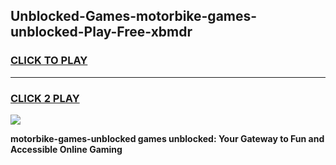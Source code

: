 
## Unblocked-Games-motorbike-games-unblocked-Play-Free-xbmdr
<h3>
<a href="https://premium76.site?title=motorbike-games-unblocked&ref=22A">CLICK TO PLAY</a></h3>
<hr>

<h3>
<a href="https://premium76.site?title=motorbike-games-unblocked&ref=22A">CLICK 2 PLAY</a>
  
</h3>

<a href="https://premium76.site?title=motorbike-games-unblocked&ref=22A"><img src="https://clearcache.store/games.png"></a>


**motorbike-games-unblocked games unblocked: Your Gateway to Fun and Accessible Online Gaming**
